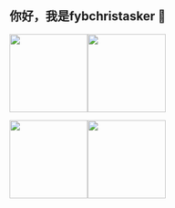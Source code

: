 ## 你好，我是fybchristasker 👋

<img align="" height="137px" src="https://github-readme-stats.vercel.app/api?username=fybchristasker&hide_title=true&hide_border=true&show_icons=true&include_all_commits=true&line_height=21&locale=cn&theme=radical" /><img align="" height="137px" src="https://github-readme-stats.vercel.app/api/top-langs/?username=fybchristasker&hide_title=true&hide_border=true&layout=compact&theme=radical" />

<img align="" height="137px" src="https://github-readme-stats.vercel.app/api?username=fyvchristasker&hide_title=true&hide_border=true&show_icons=true&include_all_commits=true&line_height=21&bg_color=0,EC6C6C,FFD479,FFFC79,73FA79&theme=graywhite&locale=cn" /><img align="" height="137px" src="https://github-readme-stats.vercel.app/api/top-langs/?username=fybchristasker&hide_title=true&hide_border=true&layout=compact&bg_color=0,73FA79,73FDFF,D783FF&theme=graywhite&locale=cn" />

